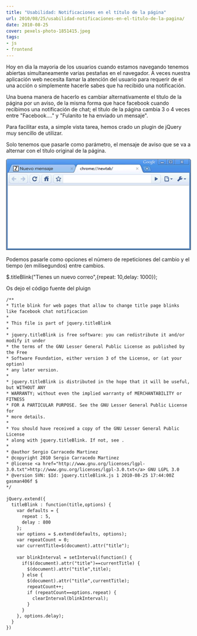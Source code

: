 ```yaml
---
title: "Usabilidad: Notificaciones en el título de la página"
url: 2010/08/25/usabilidad-notificaciones-en-el-titulo-de-la-pagina/
date: 2010-08-25
cover: pexels-photo-1851415.jpeg
tags:
- js
- frontend
---
```

Hoy en dia la mayoria de los usuarios cuando estamos navegando tenemos abiertas simultaneamente varias pestañas en el navegador. A veces nuestra aplicación web necesita llamar la atención del usuario para requerir de el una acción o simplemente hacerle sabes que ha recibido una notificación.

Una buena manera de hacerlo es cambiar alternativamente el título de la página por un aviso, de la misma forma que hace facebook cuando recibimos una notificación de chat; el título de la página cambia 3 o 4 veces entre "Facebook...." y "Fulanito te ha enviado un mensaje".

Para facilitar esta, a simple vista tarea, hemos crado un plugin de jQuery muy sencillo de utilizar.

Solo tenemos que pasarle como parámetro, el mensaje de aviso que se va a alternar con el título original de la página.

![](/images/chrome-blank-new-tab.gif)

Podemos pasarle como opciones el número de repeticiones del cambio y el tiempo (en milisegundos) entre cambios.

<div class="geshifilter">

<div class="de1 li1">$<span class="sy0">.</span>titleBlink<span class="br0">(</span><span class="st0">"Tienes un nuevo correo"</span><span class="sy0">,</span><span class="br0">{</span>repeat<span class="sy0">:</span> <span class="nu0">10</span><span class="sy0">,</span>delay<span class="sy0">:</span> <span class="nu0">1000</span><span class="br0">}</span><span class="br0">)</span><span class="sy0">;</span></div>
</div>

Os dejo el código fuente del pluign 

```
/**
* Title blink for web pages that allow to change title page blinks like facebook chat notificacion
*
* This file is part of jquery.titleBlink
*
* jquery.titleBlink is free software: you can redistribute it and/or modify it under
* the terms of the GNU Lesser General Public License as published by the Free
* Software Foundation, either version 3 of the License, or (at your option)
* any later version.
*
* jquery.titleBlink is distributed in the hope that it will be useful, but WITHOUT ANY
* WARRANTY; without even the implied warranty of MERCHANTABILITY or FITNESS
* FOR A PARTICULAR PURPOSE. See the GNU Lesser General Public License for
* more details.
*
* You should have received a copy of the GNU Lesser General Public License
* along with jquery.titleBlink. If not, see .
*
* @author Sergio Carracedo Martinez
* @copyright 2010 Sergio Carracedo Martinez
* @license <a href="http://www.gnu.org/licenses/lgpl-3.0.txt">http://www.gnu.org/licenses/lgpl-3.0.txt</a> GNU LGPL 3.0
* @version SVN: $Id: jquery.titleBlink.js 1 2010-08-25 17:44:00Z gasman406f $
*/
 
jQuery.extend({
  titleBlink : function(title,options) {
    var defaults = {
      repeat : 5,
      delay : 800
    };
    var options = $.extend(defaults, options);
    var repeatCount = 0;
    var currentTitle=$(document).attr("title");
 
    var blinkInterval = setInterval(function() {
      if($(document).attr("title")==currentTitle) {
        $(document).attr("title",title);
      } else {
        $(document).attr("title",currentTitle);
        repeatCount++;
        if (repeatCount==options.repeat) {
          clearInterval(blinkInterval);
        }
      }
    }, options.delay);
  }
})


```
</div>
